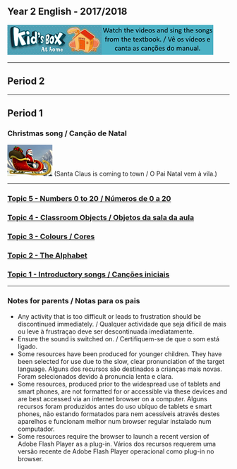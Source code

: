 ## Year 2 English - 2017/2018
[![kbah](/images/kbah.PNG)](https://tangerina-pt.github.io/English/kb2)[![kbtx](/images/kbtx.PNG)](https://tangerina-pt.github.io/English/kb2)  

***
## Period 2

***
## Period 1

### Christmas song / Canção de Natal
[![santa_town](/images/santa_town.PNG)](https://www.youtube.com/watch?v=HSmsq2iq4bQ) (Santa Claus is coming to town / O Pai Natal vem à vila.)  
***
### [Topic 5 - Numbers 0 to 20 / Números de 0 a 20](https://tangerina-pt.github.io/English/Numbers_1_to_20)
### [Topic 4 - Classroom Objects / Objetos da sala da aula](https://tangerina-pt.github.io/English/Classroom_Objects_B)
### [Topic 3 - Colours / Cores](https://tangerina-pt.github.io/English/Colours_B)
### [Topic 2 - The Alphabet](https://tangerina-pt.github.io/English/Alphabet_B)
### [Topic 1 - Introductory songs / Canções iniciais](https://tangerina-pt.github.io/English/Intro_B)  

***

### Notes for parents / Notas para os pais
* Any activity that is too difficult or leads to frustration should be discontinued immediately. / Qualquer actividade que seja difícil de mais ou leve à frustraçao deve ser descontinuada imediatamente.
* Ensure the sound is switched on. / Certifiquem-se de que o som está ligado.
* Some resources have been produced for younger children. They have been selected for use due to the slow, clear pronunciation of the target language. Alguns dos recursos são destinados a crianças mais novas. Foram selecionados devido à pronuncia lenta e clara.
* Some resources, produced prior to the widespread use of tablets and smart phones, are not formatted for or accessible via these devices and are best accessed via an internet browser on a computer. Alguns recursos foram produzidos antes do uso ubíquo de tablets e smart phones, não estando formatados para nem acessíveis através destes aparelhos e funcionam melhor num browser regular instalado num computador.
* Some resources require the browser to launch a recent version of Adobe Flash Player as a plug-in. Vários dos recursos requerem uma versão recente de Adobe Flash Player operacional como plug-in no browser.
